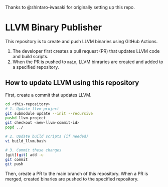 Thanks to @shintaro-iwasaki for originally setting up this repo.

# LLVM Binary Publisher

This repository is to create and push LLVM binaries using GitHub Actions.
1. The developer first creates a pull request (PR) that updates LLVM code and build scripts.
2. When the PR is pushed to `main`, LLVM binraries are created and added to a specified repository.

## How to update LLVM using this repository

First, create a commit that updates LLVM.

```sh
cd <this-repository>
# 1. Update llvm-project
git submodule update --init --recursive
pushd llvm-project
git checkout <new-llvm-commit-id>
popd ../

# 2. Update build scripts (if needed)
vi build_llvm.bash

# 3. Commit these changes
[git](git) add -u
git commit
git push
```

Then, create a PR to the main branch of this repository. When a PR is merged, created binaries are pushed to the specified repository.
